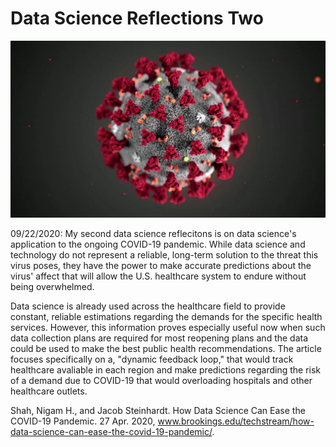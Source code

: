 # Data Science Reflections Two

![](covid_19.jpg)

09/22/2020: My second data science reflecitons is on data science's application to the ongoing COVID-19 pandemic. While data science and technology do not represent a reliable, long-term solution to the threat this virus poses, they have the power to make accurate predictions about the virus' affect that will allow the U.S. healthcare system to endure without being overwhelmed.

Data science is already used across the healthcare field to provide constant, reliable estimations regarding the demands for the specific health services. However, this information proves especially useful now when such data collection plans are required for most reopening plans and the data could be used to make the best public health recommendations. The article focuses specifically on a, "dynamic feedback loop," that would track healthcare  avaliable in each region and make predictions regarding the risk of a demand due to COVID-19 that would overloading hospitals and other healthcare outlets.



Shah, Nigam H., and Jacob Steinhardt. How Data Science Can Ease the COVID-19 Pandemic. 27 Apr. 2020, www.brookings.edu/techstream/how-data-science-can-ease-the-covid-19-pandemic/. 
